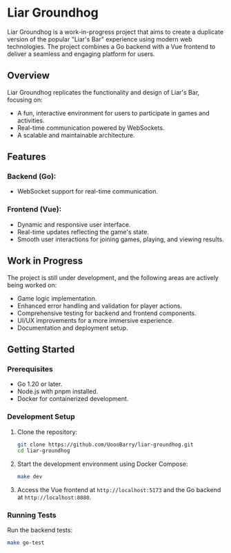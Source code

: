 # Liar Groundhog

Liar Groundhog is a work-in-progress project that aims to create a duplicate version of the popular "Liar's Bar" experience using modern web technologies. The project combines a Go backend with a Vue frontend to deliver a seamless and engaging platform for users.

## Overview
Liar Groundhog replicates the functionality and design of Liar's Bar, focusing on:
- A fun, interactive environment for users to participate in games and activities.
- Real-time communication powered by WebSockets.
- A scalable and maintainable architecture.

## Features
### Backend (Go):
- WebSocket support for real-time communication.

### Frontend (Vue):
- Dynamic and responsive user interface.
- Real-time updates reflecting the game's state.
- Smooth user interactions for joining games, playing, and viewing results.

## Work in Progress
The project is still under development, and the following areas are actively being worked on:
- Game logic implementation.
- Enhanced error handling and validation for player actions.
- Comprehensive testing for backend and frontend components.
- UI/UX improvements for a more immersive experience.
- Documentation and deployment setup.

## Getting Started
### Prerequisites
- Go 1.20 or later.
- Node.js with pnpm installed.
- Docker for containerized development.

### Development Setup
1. Clone the repository:
   ```bash
   git clone https://github.com/UoooBarry/liar-groundhog.git
   cd liar-groundhog
   ```
2. Start the development environment using Docker Compose:
   ```bash
   make dev
   ```
3. Access the Vue frontend at `http://localhost:5173` and the Go backend at `http://localhost:8080`.

### Running Tests
Run the backend tests:
```bash
make go-test
```
